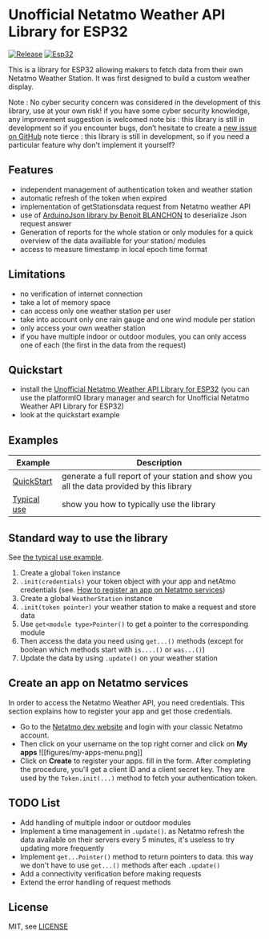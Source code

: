 # Unofficial Netatmo Weather API Library for ESP32

[![Release](https://img.shields.io/github/v/release/MartinCharrois/UnofficialNetatmoWeatherAPIlibraryForESP32)](https://github.com/MartinCharrois/UnofficialNetatmoWeatherAPIlibraryForESP32/releases)
[![Esp32](https://img.shields.io/badge/platform-ESP32-green)](https://www.espressif.com/en/products/socs/esp32)

This is a library for ESP32 allowing makers to fetch data from their own Netatmo Weather Station. It was first designed to build a custom weather display.

Note : No cyber security concern was considered in the development of this library, use at your own risk! if you have some cyber security knowledge, any improvement suggestion is welcomed
note bis : this library is still in development so if you encounter bugs, don’t hesitate to create a [new issue on GitHub](https://github.com/MartinCharrois/UnofficialNetatmoWeatherAPIlibraryForESP32/issues/new)
note tierce : this library is still in development, so if you need a particular feature why don't implement it yourself?

## Features

- independent management of authentication token and weather station
- automatic refresh of the token when expired
- implementation of getStationsdata request from Netatmo weather API
- use of [ArduinoJson library by Benoit BLANCHON](https://arduinojson.org/) to deserialize Json request answer
- Generation of reports for the whole station or only modules for a quick overview of the data availlable for your station/ modules
- access to measure timestamp in local epoch time format

## Limitations

- no verification of internet connection
- take a lot of memory space
- can access only one weather station per user
- take into account only one rain gauge and one wind module per station
- only access your own weather station
- if you have multiple indoor or outdoor modules, you can only access one of each (the first in the data from the request)

## Quickstart

- install the [Unofficial Netatmo Weather API Library for ESP32](https://github.com/MartinCharrois/UnofficialNetatmoWeatherAPIlibraryForESP32) (you can use the platformIO library manager and search for Unofficial Netatmo Weather API Library for ESP32)
- look at the quickstart example

## Examples

| Example             | Description                                |
| ------------------- | ------------------------------------------ |
| [QuickStart](https://github.com/MartinCharrois/UnofficialNetatmoWeatherAPIlibraryForESP32/tree/main/examples/QuickStart/main.cpp) | generate a full report of your station and show you all the data provided by this library   |
| [Typical use](https://github.com/MartinCharrois/UnofficialNetatmoWeatherAPIlibraryForESP32/tree/main/examples/TypicalExample/main.cpp) | show you how to typically use the library     |

## Standard way to use the library

See [the typical use example](https://github.com/MartinCharrois/UnofficialNetatmoWeatherAPIlibraryForESP32/tree/main/examples/TypicalExample/main.cpp).

1. Create a global `Token` instance
2. `.init(credentials)` your token object with your app and netAtmo credentials (see. [How to register an app on Netatmo services](#create-an-app-on-netatmo-services))
3. Create a global `WeatherStation` instance
4. `.init(token pointer)` your weather station to make a request and store data
5. Use `get<module type>Pointer()` to get a pointer to the corresponding module
6. Then access the data you need using `get...()` methods (except for boolean which methods start with `is....()` or `was...()`)
7. Update the data by using `.update()` on your weather station

## Create an app on Netatmo services

In order to access the Netatmo Weather API, you need credentials. This section explains how to register your app and get those credentials.

- Go to the [Netatmo dev website](https://dev.netatmo.com/) and login with your classic Netatmo account.
- Then click on your username on the top right corner and click on **My apps**
![[figures/my-apps-menu.png]]
- Click on **Create** to register your apps. fill in the form. After completing the procedure, you'll get a client ID and a client secret key. They are used by the `Token.init(...)` method to fetch your authentication token.

## TODO List

- Add handling of multiple indoor or outdoor modules
- Implement a time management in `.update()`. as Netatmo refresh the data available on their servers every 5 minutes, it's useless to try updating more frequently
- Implement `get...Pointer()` method to return pointers to data. this way we don't have to use `get...()` methods after each `.update()`
- Add a connectivity verification before making requests
- Extend the error handling of request methods

## License

MIT, see [LICENSE](https://github.com/MartinCharrois/UnofficialNetatmoWeatherAPIlibraryForESP32/blob/main/LICENSE)

